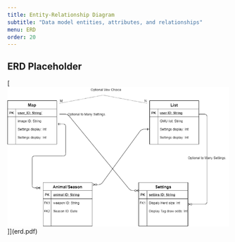 ```yaml
---
title: Entity-Relationship Diagram
subtitle: "Data model entities, attributes, and relationships"
menu: ERD
order: 20
---
```


## ERD Placeholder


[![Top Tag Wireframe](img/erd.png)]](erd.pdf)